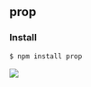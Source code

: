 ## prop

### Install

```bash
$ npm install prop
```

![](https://dl.dropbox.com/s/9q2p5mrqnajys22/npmel.jpg?token_hash=AAHqttN9DiGl63ma8KRw-G0cdalaiMzrvrOPGnOfDslDjw)
